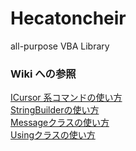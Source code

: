 # Hecatoncheir
all-purpose VBA Library

### Wiki への参照

[ICursor 系コマンドの使い方](https://github.com/RelaxTools/Hecatoncheir/wiki/ICursor-%E7%B3%BB%E3%82%B3%E3%83%9E%E3%83%B3%E3%83%89%E3%81%AE%E4%BD%BF%E3%81%84%E6%96%B9)  
[StringBuilderの使い方](https://github.com/RelaxTools/Hecatoncheir/wiki/StringBuilder-%E3%81%AE%E4%BD%BF%E3%81%84%E6%96%B9)  
[Messageクラスの使い方](https://github.com/RelaxTools/Hecatoncheir/wiki/Message%E3%82%AF%E3%83%A9%E3%82%B9%E3%81%AE%E4%BD%BF%E3%81%84%E6%96%B9)  
[Usingクラスの使い方](https://github.com/RelaxTools/Hecatoncheir/wiki/Using%E3%82%AF%E3%83%A9%E3%82%B9%E3%81%AE%E4%BD%BF%E3%81%84%E6%96%B9)

